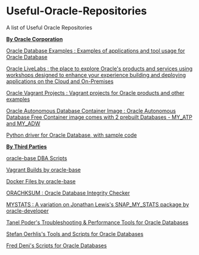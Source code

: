 # Useful-Oracle-Repositories
A list of Useful Oracle Repositories


<p class=MsoNormal><b><u>By Oracle Corporation</u></b></p>

<p class=MsoNormal><a href="https://github.com/oracle-samples/oracle-db-examples" target="_blank">Oracle Database Examples : Examples of applications and tool usage for Oracle Database</a></p>

<p class=MsoNormal><a href="https://github.com/oracle-livelabs" target="_blank">Oracle LiveLabs : the place to explore Oracle's products and services using workshops designed to enhance your experience building and deploying applications on the Cloud and On-Premises</a></p>

<p class=MsoNormal><a href="https://github.com/oracle/vagrant-projects" target="_blank">Oracle Vagrant Projects : Vagrant projects for Oracle products and other examples</a></p>

<p class=MsoNormal><a href="https://github.com/oracle/adb-free" target="_blank">Oracle Autonomous Database Container Image : Oracle Autonomous Database Free Container image comes with 2 prebuilt Databases - MY_ATP and MY_ADW</a></p>

<p class=NsoNormal><a href="https://github.com/oracle/python-oracledb" target="_blank">Python driver for Oracle Database, with sample code</a></p>
  
<p class=MsoNormal><b><u>By Third Parties</u></b></p>


<p class=MsoNormal><a href="https://github.com/oraclebase/dba" target="_blank">oracle-base DBA Scripts</a></p>

<p class=MsoNormal><a href="https://github.com/oraclebase/vagrant" target="_blank">Vagrant Builds by oracle-base</a></p>

<p class=MsoNormal><a href="https://github.com/oraclebase/dockerfiles" target="_blank">Docker Files by oracle-base</a></p>

<p class=MsoNormal><a href="https://github.com/dbarj/orachksum" target="_blank">ORACHKSUM : Oracle Database Integrity Checker</a></p>

<p class=MsoNormal><a href="https://github.com/oracle-developer/mystats" target="_blank">MYSTATS : A variation on Jonathan Lewis's SNAP_MY_STATS package by oracle-developer</a></p>

<p class=MsoNormal><a href="https://github.com/tanelpoder/tpt-oracle" target="_blank">Tanel Poder's Troubleshooting & Performance Tools for Oracle Databases</a></p>

<p class=MsoNormal><a href="https://github.com/oehrlis" target="_blank">Stefan Oerhlis's Tools and Scripts for Oracle Databases</a></p>

<p class=MsoNormal><a href="https://github.com/freddenis/oracle-scripts" target="_blank">Fred Deni's Scripts for Oracle Databases</a></p> 

